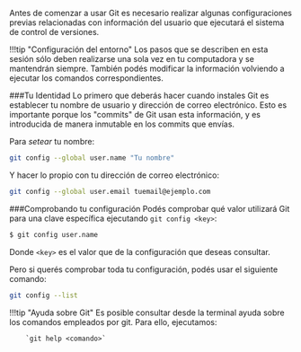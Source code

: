 Antes de comenzar a usar Git es necesario realizar algunas configuraciones previas relacionadas con información del usuario que ejecutará el sistema de control de versiones. 

!!!tip "Configuración del entorno"
		Los pasos que se describen en esta sesión sólo deben realizarse una sola vez en tu computadora y se mantendrán siempre. También podés modificar la información volviendo a ejecutar los comandos correspondientes.

###Tu Identidad
Lo primero que deberás hacer cuando instales Git es establecer tu nombre de usuario y dirección de correo electrónico. Esto es importante porque los "commits" de Git usan esta información, y es introducida de manera inmutable en los commits que envías. 

Para _setear_ tu nombre: 

```bash
git config --global user.name "Tu nombre"
```
Y hacer lo propio con tu dirección de correo electrónico: 

```bash
git config --global user.email tuemail@ejemplo.com
```

###Comprobando tu configuración
Podés comprobar qué valor utilizará Git para una clave específica ejecutando `git config <key>`:

```bash
$ git config user.name
```
Donde `<key>` es el valor que de la configuración que deseas consultar. 


Pero si querés comprobar toda tu configuración, podés usar el siguiente comando:

```bash
git config --list
```

!!!tip "Ayuda sobre Git"
		Es posible consultar desde la terminal ayuda sobre los comandos empleados por git. Para ello, ejecutamos: 

		`git help <comando>`


